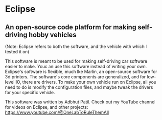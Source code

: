 # Eclipse
## An open-source code platform for making self-driving hobby vehicles



(Note: Eclipse refers to both the software, and the vehicle with which I tested it on)

This software is meant to be used for making self-driving car software easier to make. Youc an use this software instead of writing your own. Eclipse's 
software is flexible, much lke Marlin, an open-source software for 3d printers. The software's core components are generalized, and for low-level IO, there are drivers. To make your own vehicle run on Eclipse, all you need to do is modify the configuration files, and maybe tweak the drivers for your specific vehicle.

This software was written by Adbhut Patil. Check out my YouTube channel for videos on Eclipse, and other projects:
https://www.youtube.com/@OneLabToRuleThemAll
